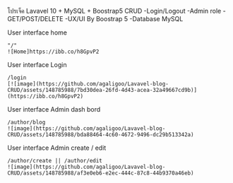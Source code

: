 โปรเจ็ค Lavavel 10 + MySQL + Boostrap5 CRUD
    -Login/Logout
    -Admin role
    -GET/POST/DELETE 
    -UX/UI By Boostrap 5 
    -Database MySQL

User interface home

    "/"
    ![Home]https://ibb.co/h8GpvP2


User interface Login

    /login
    [![image](https://github.com/agaligoo/Lavavel-blog-CRUD/assets/148785988/7bd30dea-26fd-4d43-acea-32a49667cd9b)](https://ibb.co/h8GpvP2)

User interface Admin dash bord

    /author/blog
    ![image](https://github.com/agaligoo/Lavavel-blog-CRUD/assets/148785988/bda88464-4c60-4672-9496-dc29b513342a)

User interface Admin create / edit

    /author/create || /author/edit
    ![image](https://github.com/agaligoo/Lavavel-blog-CRUD/assets/148785988/af3e0eb6-e2ec-444c-87c8-44b9370a46eb)



